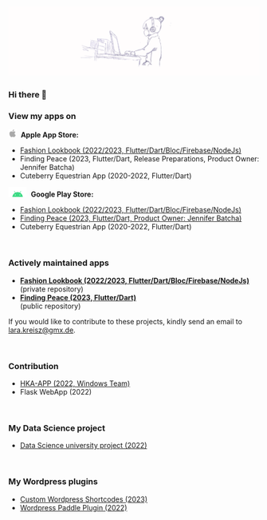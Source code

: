 ![Lara Kreisz Header](https://github.com/larakreisz/larakreisz/blob/main/20230423_155044_0000.png)
---------

### Hi there 👋

### View my apps on

<div><img src="https://github.com/larakreisz/larakreisz/blob/main/Apple_symbol.png" width="auto" height="17"/>&nbsp; <b>Apple App Store: </b></div>
<div>
   <ul>
    <li><a href="https://apps.apple.com/de/app/fashion-lookbook/id6444239032">Fashion Lookbook (2022/2023, Flutter/Dart/Bloc/Firebase/NodeJs)</a></li>
    <li>Finding Peace (2023, Flutter/Dart, Release Preparations, Product Owner: Jennifer Batcha)</li>
    <li>Cuteberry Equestrian App (2020-2022, Flutter/Dart)</li>
  </ul> 
</div>

<div><img src="https://github.com/larakreisz/larakreisz/blob/main/Android_symbol.png" width="auto" height="20"/>&nbsp;  <b>Google Play Store: </b></div>
<div>
   <ul>
    <li><a href="https://play.google.com/store/apps/details?id=com.larakreisz.fashionlookbook">Fashion Lookbook (2022/2023, Flutter/Dart/Bloc/Firebase/NodeJs)</a></li>
    <li><a href="https://play.google.com/store/apps/details?id=com.larakreisz.findingpeace">Finding Peace (2023, Flutter/Dart, Product Owner: Jennifer Batcha)</a></li>
    <li>Cuteberry Equestrian App (2020-2022, Flutter/Dart)</li>
  </ul> 
</div>
<div><br></div>

### Actively maintained apps

<div>
   <ul>
    <li><b><a href="https://github.com/larakreisz/fashionbook">Fashion Lookbook (2022/2023, Flutter/Dart/Bloc/Firebase/NodeJs)</a></b><br>(private repository)</li>
    <li><b><a href="https://github.com/larakreisz/FindingPeace">Finding Peace (2023, Flutter/Dart)</a></b><br>(public repository)<br></li>
  </ul> 
</div>

If you would like to contribute to these projects, kindly send an email to lara.kreisz@gmx.de.

<!-- // Make the below code active, if those repositories are private
<div>
   <ul>
    <li><b>Fashion Lookbook (2022/2023, Flutter/Dart/Bloc/Firebase/NodeJs)</b> <br> private repository</li>
    <li><b>Finding Peace (2023, Flutter/Dart)</b> <br>private repository<br></li>
  </ul> 
</div>

If you are interested to view those repositories, please write an email to lara.kreisz@gmx.de 

-->

<div><br></div>

### Contribution
+ <a href="https://apps.microsoft.com/store/detail/hkaapp/9WZDNCRDCPB3">HKA-APP (2022, Windows Team)</a>  
+ Flask WebApp (2022)

<div><br></div>

### My Data Science project
+ [Data Science university project (2022)](https://github.com/larakreisz/data_science_project_2022)

<div><br></div>

### My Wordpress plugins
+ [Custom Wordpress Shortcodes (2023)](https://github.com/larakreisz/wordpress_shortcode_auswahl_thesen)
+ [Wordpress Paddle Plugin (2022)](https://github.com/larakreisz/wordpress-paddle-plugin)

<div><br></div>



<!--
**larakreisz/larakreisz** is a ✨ _special_ ✨ repository because its `README.md` (this file) appears on your GitHub profile.

Here are some ideas to get you started:

🤖
🍎

- 🔭 I’m currently working on ...
- 🌱 I’m currently learning ...
- 👯 I’m looking to collaborate on ...
- 🤔 I’m looking for help with ...
- 💬 Ask me about ...
- 📫 How to reach me: ...
- 😄 Pronouns: ...
- ⚡ Fun fact: ...
-->

